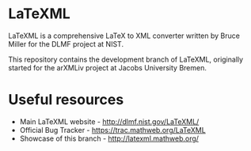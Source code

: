 LaTeXML
=======

LaTeXML is a comprehensive LaTeX to XML converter written by Bruce Miller for the  DLMF project at NIST. 

This repository contains the development branch of LaTeXML, originally started for the arXMLiv project at Jacobs University Bremen.

# Useful resources
 * Main LaTeXML website - http://dlmf.nist.gov/LaTeXML/
 * Official Bug Tracker - https://trac.mathweb.org/LaTeXML
 * Showcase of this branch - http://latexml.mathweb.org/
